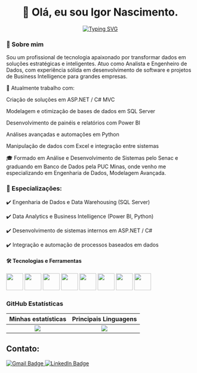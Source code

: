 <h1 align="center"> 👋 Olá, eu sou Igor Nascimento. </h1>
<p align="center">
<a href="https://git.io/typing-svg">  <img src="https://readme-typing-svg.demolab.com/?font=Fira+Code&weight=500&pause=1000&color=0CF744&width=480&lines=Engenheiro+de+Dados+%7C+Analista+de+Sistemas;Especialista+em+BI+e+Desenvolvimento+Back-end;Apaixonado+por+transformar+dados+em+estrat%C3%A9gia" alt="Typing SVG" /></a>
</p>

### 🚀 Sobre mim

Sou um profissional de tecnologia apaixonado por transformar dados em soluções estratégicas e inteligentes. Atuo como Analista e Engenheiro de Dados, com experiência sólida em desenvolvimento de software e projetos de Business Intelligence para grandes empresas.

💼 Atualmente trabalho com:

Criação de soluções em ASP.NET / C# MVC

Modelagem e otimização de bases de dados em SQL Server

Desenvolvimento de painéis e relatórios com Power BI

Análises avançadas e automações em Python

Manipulação de dados com Excel e integração entre sistemas

🎓 Formado em Análise e Desenvolvimento de Sistemas pelo Senac e graduando em Banco de Dados pela PUC Minas, onde venho me especializando em Engenharia de Dados, Modelagem Avançada.

### 🧠 Especializações:

✔️ Engenharia de Dados e Data Warehousing (SQL Server)

✔️ Data Analytics e Business Intelligence (Power BI, Python)

✔️ Desenvolvimento de sistemas internos em ASP.NET / C#

✔️ Integração e automação de processos baseados em dados
                                                                                                       
#### 🛠️ Tecnologias e Ferramentas
<p> <img width="45px" src="https://cdn.jsdelivr.net/gh/devicons/devicon/icons/csharp/csharp-original.svg" /> <img width="45px" src="https://cdn.jsdelivr.net/gh/devicons/devicon/icons/dot-net/dot-net-plain-wordmark.svg" /> <img width="45px" src="https://cdn.jsdelivr.net/gh/devicons/devicon@latest/icons/microsoftsqlserver/microsoftsqlserver-original-wordmark.svg" /> <img width="45px" src="https://cdn.jsdelivr.net/gh/devicons/devicon@latest/icons/python/python-original-wordmark.svg" /> <img width="45px" src="https://cdn.jsdelivr.net/gh/devicons/devicon/icons/azure/azure-original.svg" /> <img width="45px" src="https://cdn.jsdelivr.net/gh/devicons/devicon/icons/mysql/mysql-original-wordmark.svg" /> <img width="45px" src="https://cdn.jsdelivr.net/gh/devicons/devicon/icons/postgresql/postgresql-original-wordmark.svg" /> <img width="45px" src="https://cdn.jsdelivr.net/gh/devicons/devicon/icons/mongodb/mongodb-original-wordmark.svg" /> </p>


<h3>GitHub Estatísticas</h3>

Minhas estatísticas             | Principais Linguagens
:-------------------------:|:-------------------------:
<img src="https://github-readme-stats.vercel.app/api?username=IgorNascimentoDEV&show_icons=true&theme=tokyonight">  |   <img src="https://github-readme-stats.vercel.app/api/top-langs/?username=IgorNascimentoDEV&layout=compact&theme=tokyonight">

<h2>Contato:</h2>
<p>
  <a href="mailto:igor.vsdn@gmail.com">
    <img src="https://img.shields.io/badge/-Email-D14836?style=for-the-badge&logo=gmail&logoColor=white" alt="Gmail Badge" />
  </a>
  <a href="https://www.linkedin.com/in/igor-vinicius-nascimento/" target="_blank">
    <img src="https://img.shields.io/badge/-Linkedin-%230077B5?style=for-the-badge&logo=linkedin&logoColor=white" alt="LinkedIn Badge" />
  </a>
</p>


